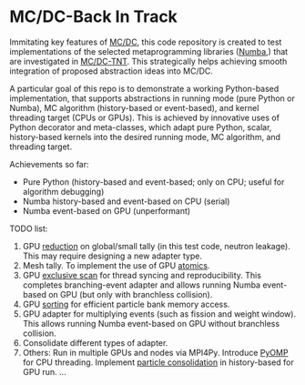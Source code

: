 # MC/DC-Back In Track

Immitating key features of [MC/DC](https://github.com/CEMeNT-PSAAP/MCDC), this code repository is created to test implementations of the selected metaprogramming libraries ([Numba](https://numba.readthedocs.io/en/stable/index.html),) that are investigated in [MC/DC-TNT](https://github.com/CEMeNT-PSAAP/MCDC-TNT). This strategically helps achieving smooth integration of proposed abstraction ideas into MC/DC.

A particular goal of this repo is to demonstrate a working Python-based implementation, that supports abstractions in running mode (pure Python or Numba), MC algorithm (history-based or event-based), and kernel threading target (CPUs or GPUs). This is achieved by innovative uses of Python decorator and meta-classes, which adapt pure Python, scalar, history-based kernels into the desired running mode, MC algorithm, and threading target.

Achievements so far:
* Pure Python (history-based and event-based; only on CPU; useful for algorithm debugging)
* Numba history-based and event-based on CPU (serial)
* Numba event-based on GPU (unperformant)

TODO list:
1. GPU [reduction](https://numba.readthedocs.io/en/stable/cuda/reduction.html?highlight=reduction) on global/small tally (in this test code, neutron leakage). This may require designing a new adapter type.
2. Mesh tally. To implement the use of GPU [atomics](https://numba.readthedocs.io/en/stable/cuda/intrinsics.html?highlight=atomic).
3. GPU [exclusive scan](https://developer.nvidia.com/gpugems/gpugems3/part-vi-gpu-computing/chapter-39-parallel-prefix-sum-scan-cuda) for thread syncing and reproducibility. This completes branching-event adapter and allows running Numba event-based on GPU (but only with branchless collision).
4. GPU [sorting](https://developer.nvidia.com/gpugems/gpugems2/part-vi-simulation-and-numerical-algorithms/chapter-46-improved-gpu-sorting) for efficient particle bank memory access.
5. GPU adapter for multiplying events (such as fission and weight window). This allows running Numba event-based on GPU without branchless collision.
6. Consolidate different types of adapter.
7. Others: Run in multiple GPUs and nodes via MPI4Py. Introduce [PyOMP](https://tigress-web.princeton.edu/~jdh4/PyOMPintro.pdf) for CPU threading. Implement [particle consolidation](https://www.sciencedirect.com/science/article/pii/S0306454917304231?via%3Dihub) in history-based for GPU run. ...
